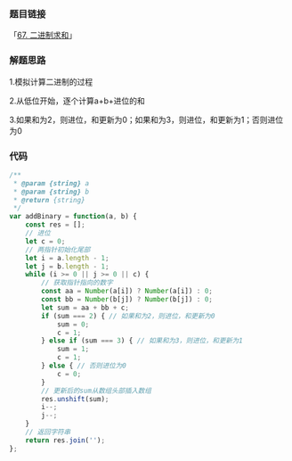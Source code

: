 ### 题目链接

「[67. 二进制求和](https://leetcode-cn.com/problems/add-binary/)」

### 解题思路

1.模拟计算二进制的过程

2.从低位开始，逐个计算a+b+进位的和

3.如果和为2，则进位，和更新为0；如果和为3，则进位，和更新为1；否则进位为0

### 代码

```javascript
/**
 * @param {string} a
 * @param {string} b
 * @return {string}
 */
var addBinary = function(a, b) {
    const res = [];
    // 进位
    let c = 0;
    // 两指针初始化尾部
    let i = a.length - 1;
    let j = b.length - 1;
    while (i >= 0 || j >= 0 || c) {
        // 获取指针指向的数字
        const aa = Number(a[i]) ? Number(a[i]) : 0;
        const bb = Number(b[j]) ? Number(b[j]) : 0;
        let sum = aa + bb + c;
        if (sum === 2) { // 如果和为2，则进位，和更新为0
            sum = 0;
            c = 1;
        } else if (sum === 3) { // 如果和为3，则进位，和更新为1
            sum = 1;
            c = 1;
        } else { // 否则进位为0
            c = 0;
        }
        // 更新后的sum从数组头部插入数组
        res.unshift(sum);
        i--;
        j--;
    }
    // 返回字符串
    return res.join('');
};
```

